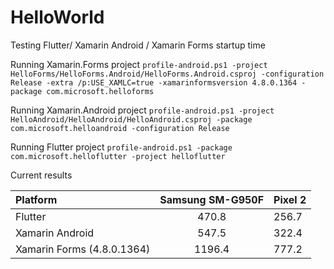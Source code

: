 # HelloWorld
 Testing Flutter/ Xamarin Android / Xamarin Forms startup time


Running Xamarin.Forms project
`profile-android.ps1 -project HelloForms/HelloForms.Android/HelloForms.Android.csproj -configuration Release -extra /p:USE_XAMLC=true -xamarinformsversion 4.8.0.1364 -package com.microsoft.helloforms`

Running Xamarin.Android project
`profile-android.ps1 -project HelloAndroid/HelloAndroid/HelloAndroid.csproj -package com.microsoft.helloandroid -configuration Release`

Running Flutter project
`profile-android.ps1 -package com.microsoft.helloflutter -project helloflutter` 

Current results 

|  Platform | Samsung SM-G950F  | Pixel 2  |
|   :---    |   :-:|---|
|  Flutter | 470.8 | 256.7  |
|  Xamarin Android | 547.5| 322.4  |
|  Xamarin Forms (4.8.0.1364) | 1196.4  |  777.2 |
